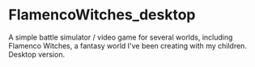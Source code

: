 # FlamencoWitches_desktop
A simple battle simulator / video game for several worlds, including Flamenco Witches, a fantasy world I've been creating with my children. Desktop version.
